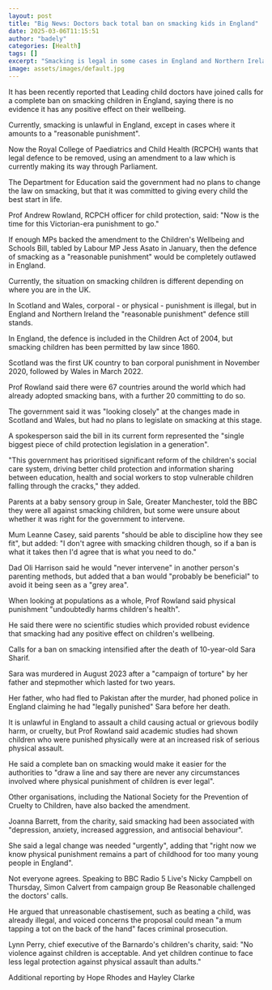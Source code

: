 ```yaml
---
layout: post
title: "Big News: Doctors back total ban on smacking kids in England"
date: 2025-03-06T11:15:51
author: "badely"
categories: [Health]
tags: []
excerpt: "Smacking is legal in some cases in England and Northern Ireland, but is banned in Scotland and Wales."
image: assets/images/default.jpg
---
```


It has been recently reported that Leading child doctors have joined calls for a complete ban on smacking children in England, saying there is no evidence it has any positive effect on their wellbeing.

Currently, smacking is unlawful in England, except in cases where it amounts to a "reasonable punishment".

Now the Royal College of Paediatrics and Child Health (RCPCH) wants that legal defence to be removed, using an amendment to a law which is currently making its way through Parliament.

The Department for Education said the government had no plans to change the law on smacking, but that it was committed to giving every child the best start in life.

Prof Andrew Rowland, RCPCH officer for child protection, said: "Now is the time for this Victorian-era punishment to go."

If enough MPs backed the amendment to the Children's Wellbeing and Schools Bill, tabled by Labour MP Jess Asato in January, then the defence of smacking as a "reasonable punishment" would be completely outlawed in England.

Currently, the situation on smacking children is different depending on where you are in the UK.

In Scotland and Wales, corporal - or physical - punishment is illegal, but in England and Northern Ireland the "reasonable punishment" defence still stands.

In England, the defence is included in the Children Act of 2004, but smacking children has been permitted by law since 1860.

Scotland was the first UK country to ban corporal punishment in November 2020, followed by Wales in March 2022.

Prof Rowland said there were 67 countries around the world which had already adopted smacking bans, with a further 20 committing to do so.

The government said it was "looking closely" at the changes made in Scotland and Wales, but had no plans to legislate on smacking at this stage.

A spokesperson said the bill in its current form represented the "single biggest piece of child protection legislation in a generation". 

"This government has prioritised significant reform of the children's social care system, driving better child protection and information sharing between education, health and social workers to stop vulnerable children falling through the cracks," they added.

Parents at a baby sensory group in Sale, Greater Manchester, told the BBC they were all against smacking children, but some were unsure about whether it was right for the government to intervene.

Mum Leanne Casey, said parents "should be able to discipline how they see fit", but added: "I don't agree with smacking children though, so if a ban is what it takes then I'd agree that is what you need to do."

Dad Oli Harrison said he would "never intervene" in another person's parenting methods, but added that a ban would "probably be beneficial" to avoid it being seen as a "grey area".

When looking at populations as a whole, Prof Rowland said physical punishment "undoubtedly harms children's health".

He said there were no scientific studies which provided robust evidence that smacking had any positive effect on children's wellbeing.

Calls for a ban on smacking intensified after the death of 10-year-old Sara Sharif.

Sara was murdered in August 2023 after a "campaign of torture" by her father and stepmother which lasted for two years.

Her father, who had fled to Pakistan after the murder, had phoned police in England claiming he had "legally punished" Sara before her death.

It is unlawful in England to assault a child causing actual or grievous bodily harm, or cruelty, but Prof Rowland said academic studies had shown children who were punished physically were at an increased risk of serious physical assault.

He said a complete ban on smacking would make it easier for the authorities to "draw a line and say there are never any circumstances involved where physical punishment of children is ever legal".

Other organisations, including the National Society for the Prevention of Cruelty to Children, have also backed the amendment.

Joanna Barrett, from the charity, said smacking had been associated with "depression, anxiety, increased aggression, and antisocial behaviour".

She said a legal change was needed "urgently", adding that "right now we know physical punishment remains a part of childhood for too many young people in England".

Not everyone agrees. Speaking to BBC Radio 5 Live's Nicky Campbell on Thursday, Simon Calvert from campaign group Be Reasonable challenged the doctors' calls.

He argued that unreasonable chastisement, such as beating a child, was already illegal, and voiced concerns the proposal could mean "a mum tapping a tot on the back of the hand" faces criminal prosecution.

Lynn Perry, chief executive of the Barnardo's children's charity, said: "No violence against children is acceptable. And yet children continue to face less legal protection against physical assault than adults."

Additional reporting by Hope Rhodes and Hayley Clarke

